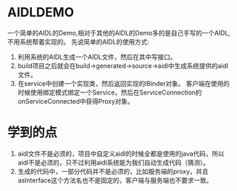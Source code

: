 # AIDLDEMO
一个简单的AIDL的Demo,相对于其他的AIDL的Demo多的是自己手写的一个AIDL,不用系统帮着实现的。
先说简单的AIDL的使用方式:
1. 利用系统的AIDL生成一个AIDL文件，然后在其中写接口。
2. build项目之后就会在build->generated->source->aidl中生成系统提供的aidl文件。
3. 在service中创建一个实现类，然后返回实现的IBinder对象。
客户端在使用的时候使用绑定模式绑定一个Service，然后在ServiceConnection的onServiceConnected中获得Proxy对象。

# 学到的点
1. aidl文件不是必须的，项目中自定义aidl的时候全都是使用的java代码，所以aidl不是必须的，只不过利用aidl系统能为我们自动生成代码（猜测）。
2. 生成的代码中，一部分代码并不是必须的，比如服务端的proxy，并且asInterface这个方法名也不是固定的，客户端与服务端也不要求一致。


